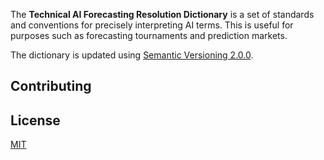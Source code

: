 The **Technical AI Forecasting Resolution Dictionary** is a set of standards and conventions for precisely interpreting AI terms. 
This is useful for purposes such as forecasting tournaments and prediction markets.

The dictionary is updated using [Semantic Versioning 2.0.0](https://semver.org/). 

## Contributing

## License
[MIT](https://github.com/parallel-forecast/AI-dict/blob/master/LICENSE)
